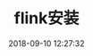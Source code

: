 ---
layout: post
title: "flink安装"
date: 2018-09-10 12:27:32
image: 'https://adongs.github.io/assets/img/resources/flink.png'
description: 学习flink安装
category: 'flink'
tags:
- flink
introduction: flink在mac上安装
---